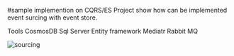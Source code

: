 #sample implemention on CQRS/ES
Project show how can be implemented event surcing with event store.

Tools
CosmosDB
Sql Server
Entity framework
Mediatr
Rabbit MQ

![sourcing](https://user-images.githubusercontent.com/25839864/115249802-41868c80-a129-11eb-8b2e-f56e21075910.JPG)
